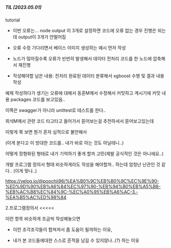 ##### TIL [2023.05.01]

tutorial

- 이번 오류는... node output 이 3개로 설정하면 코드에 오류 없는 경우 진행은 되는데 output이 3개가 안떨어짐

- 오류 수정 기다리면서 베이스 이미지 생성하는 예시 먼저 작성

- 노드가 많아질수록 오류가 빈번히 발생해서 데이터 전처리 코드를 한 노드에 압축해서 재진행

- 작성해야할 남은 내용: 전처리 완료된 데이터 분류해서 xgboost 수행 및 결과 내용 작성



예제 작성하다가 생기는 오류에 대해서 동훈M께서 수정해서 커밋하고 계시기에 커밋 내용 packages 코드를 보고있음..

이쪽은 swagger가 아니라 unittest로 테스트를 한다..

희석M께서 관련 코드 타고타고 들어가서 뜯어보는걸 추천하셔서 뜯어보고있는데

이렇게 쭉 보면 뭔가 혼자 심적으로 불안해서

 (이게 본다고 이 방대한 코드를.. 내가 바로 아는 것도 아닐테니..)



어떻게 정형화된 형태로 내가 기억하기 좋게 할까 고민(제발 공식적인 것은 아니에요..)

 개발 프로그램 정의서 형태 비슷하게라도 작성을 해야할까.. 하는데 엄청난 난관인 것 같다.. (이게 맞나..)

https://velog.io/@poochii96/%EA%B0%9C%EB%B0%9C%EC%9E%90-%ED%9D%90%EB%A6%84%EC%97%90-%EB%94%B0%EB%A5%B8-%EB%AC%B8%EC%84%9C-%EC%A0%95%EB%A6%AC-3.-%EA%B5%AC%ED%98%84

2.프로그램정의서 <<<<< 

이런 항목 비슷하게 조금씩 작성해놓으면 

- 이런 조각조각들이 합쳐져서 좀 도움이 될까하는 이유,

- 내가 본 코드들에대한 스스로 흔적을 남길 수 있지않나..(?) 하는 이유 




